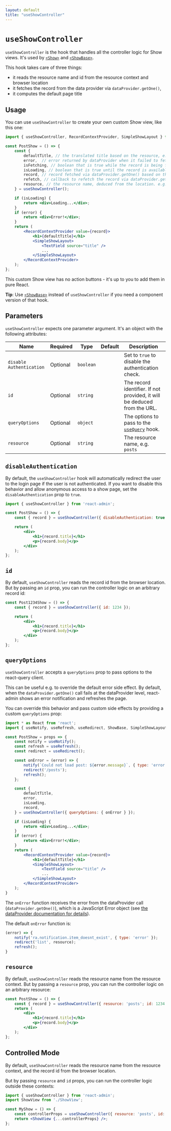 ```yaml
---
layout: default
title: "useShowController"
---
```


# `useShowController`

`useShowController` is the hook that handles all the controller logic for Show views. It's used by [`<Show>`](./Show.md) and [`<ShowBase>`](./ShowBase.md).

This hook takes care of three things:

- it reads the resource name and id from the resource context and browser location
- it fetches the record from the data provider via `dataProvider.getOne()`,
- it computes the default page title

## Usage

You can use `useShowController` to create your own custom Show view, like this one:

```jsx
import { useShowController, RecordContextProvider, SimpleShowLayout } from 'react-admin';

const PostShow = () => {
    const {
        defaultTitle, // the translated title based on the resource, e.g. 'Post #123'
        error,  // error returned by dataProvider when it failed to fetch the record. Useful if you want to adapt the view instead of just showing a notification using the `onError` side effect.
        isFetching, // boolean that is true while the record is being fetched, and false once the record is fetched
        isLoading, // boolean that is true until the record is available for the first time
        record, // record fetched via dataProvider.getOne() based on the id from the location
        refetch, // callback to refetch the record via dataProvider.getOne()
        resource, // the resource name, deduced from the location. e.g. 'posts'
    } = useShowController();

    if (isLoading) {
        return <div>Loading...</div>;
    }
    if (error) {
        return <div>Error!</div>;
    }
    return (
        <RecordContextProvider value={record}>
            <h1>{defaultTitle}</h1>
            <SimpleShowLayout>
                <TextField source="title" />
                ...
            </SimpleShowLayout>
        </RecordContextProvider>
    );
};
```

This custom Show view has no action buttons - it's up to you to add them in pure React.

**Tip**: Use [`<ShowBase>`](./ShowBase.md) instead of `useShowController` if you need a component version of that hook.

## Parameters

`useShowController` expects one parameter argument. It's an object with the following attributes: 

| Name             | Required | Type              | Default | Description
|------------------|----------|-------------------|---------|--------------------------------------------------------
| `disable Authentication` | Optional | `boolean` |         | Set to `true` to disable the authentication check.
| `id`             | Optional | `string`          |         | The record identifier. If not provided, it will be deduced from the URL.
| `queryOptions`   | Optional | `object`          |         | The options to pass to the [`useQuery`](./Actions.md#usequery-and-usemutation) hook.
| `resource`       | Optional | `string`          |         | The resource name, e.g. `posts`

## `disableAuthentication`

By default, the `useShowController` hook will automatically redirect the user to the login page if the user is not authenticated. If you want to disable this behavior and allow anonymous access to a show page, set the `disableAuthentication` prop to `true`.

```jsx
import { useShowController } from 'react-admin';

const PostShow = () => {
    const { record } = useShowController({ disableAuthentication: true });

    return (
        <div>
            <h1>{record.title}</h1>
            <p>{record.body}</p>
        </div>
    );
};
```

## `id`

By default, `useShowController` reads the record id from the browser location. But by passing an `id` prop, you can run the controller logic on an arbitrary record id:

```jsx
const Post1234Show = () => {
    const { record } = useShowController({ id: 1234 });

    return (
        <div>
            <h1>{record.title}</h1>
            <p>{record.body}</p>
        </div>
    );
};
```

## `queryOptions`

`useShowController` accepts a `queryOptions` prop to pass options to the react-query client. 

This can be useful e.g. to override the default error side effect. By default, when the `dataProvider.getOne()` call fails at the dataProvider level, react-admin shows an error notification and refreshes the page.

You can override this behavior and pass custom side effects by providing a custom `queryOptions` prop:

```jsx
import * as React from 'react';
import { useNotify, useRefresh, useRedirect, ShowBase, SimpleShowLayout } from 'react-admin';

const PostShow = props => {
    const notify = useNotify();
    const refresh = useRefresh();
    const redirect = useRedirect();

    const onError = (error) => {
        notify(`Could not load post: ${error.message}`, { type: 'error' });
        redirect('/posts');
        refresh();
    };

    const {
        defaultTitle,
        error,
        isLoading,
        record,
    } = useShowController({ queryOptions: { onError } });

    if (isLoading) {
        return <div>Loading...</div>;
    }
    if (error) {
        return <div>Error!</div>;
    }
    return (
        <RecordContextProvider value={record}>
            <h1>{defaultTitle}</h1>
            <SimpleShowLayout>
                <TextField source="title" />
                ...
            </SimpleShowLayout>
        </RecordContextProvider>
    );
}
```

The `onError` function receives the error from the dataProvider call (`dataProvider.getOne()`), which is a JavaScript Error object (see [the dataProvider documentation for details](./DataProviderWriting.md#error-format)).

The default `onError` function is:

```js
(error) => {
    notify('ra.notification.item_doesnt_exist', { type: 'error' });
    redirect('list', resource);
    refresh();
}
```

## `resource`

By default, `useShowController` reads the resource name from the resource context. But by passing a `resource` prop, you can run the controller logic on an arbitrary resource:

```jsx
const PostShow = () => {
    const { record } = useShowController({ resource: 'posts'; id: 1234 });
    return (
        <div>
            <h1>{record.title}</h1>
            <p>{record.body}</p>
        </div>
    );
};
```

## Controlled Mode

By default, `useShowController` reads the resource name from the resource context, and the record id from the browser location.

But by passing `resource` and `id` props, you can run the controller logic outside these contexts:

```jsx
import { useShowController } from 'react-admin';
import ShowView from './ShowView';

const MyShow = () => {
    const controllerProps = useShowController({ resource: 'posts', id: 1234 });
    return <ShowView {...controllerProps} />;
};
```
